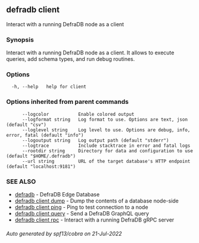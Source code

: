 ## defradb client

Interact with a running DefraDB node as a client

### Synopsis

Interact with a running DefraDB node as a client.
It allows to execute queries, add schema types, and run debug routines.

### Options

```
  -h, --help   help for client
```

### Options inherited from parent commands

```
      --logcolor           Enable colored output
      --logformat string   Log format to use. Options are text, json (default "csv")
      --loglevel string    Log level to use. Options are debug, info, error, fatal (default "info")
      --logoutput string   Log output path (default "stderr")
      --logtrace           Include stacktrace in error and fatal logs
      --rootdir string     Directory for data and configuration to use (default "$HOME/.defradb")
      --url string         URL of the target database's HTTP endpoint (default "localhost:9181")
```

### SEE ALSO

* [defradb](defradb.md)	 - DefraDB Edge Database
* [defradb client dump](defradb_client_dump.md)	 - Dump the contents of a database node-side
* [defradb client ping](defradb_client_ping.md)	 - Ping to test connection to a node
* [defradb client query](defradb_client_query.md)	 - Send a DefraDB GraphQL query
* [defradb client rpc](defradb_client_rpc.md)	 - Interact with a running DefraDB gRPC server

###### Auto generated by spf13/cobra on 21-Jul-2022
